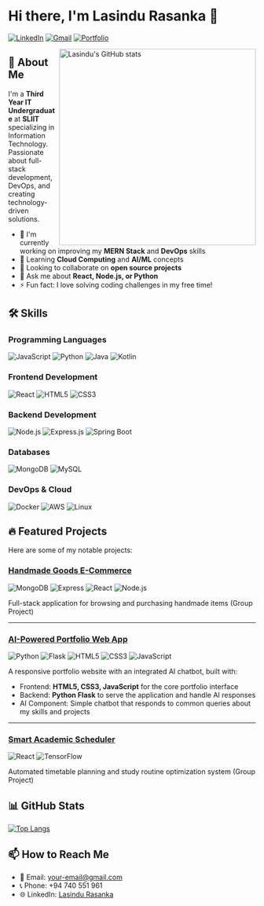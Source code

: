 # Hi there, I'm Lasindu Rasanka 👋

[![LinkedIn](https://img.shields.io/badge/LinkedIn-0077B5?style=for-the-badge&logo=linkedin&logoColor=white)](https://www.linkedin.com/in/lasindu-rasanka)
[![Gmail](https://img.shields.io/badge/Gmail-D14836?style=for-the-badge&logo=gmail&logoColor=white)](mailto:your-email@gmail.com)
[![Portfolio](https://img.shields.io/badge/Portfolio-%23000000.svg?style=for-the-badge&logo=firefox&logoColor=white)](https://your-portfolio-url.com)

<img align="right" src="https://github-readme-stats.vercel.app/api?username=Lasindu-Rasanka&show_icons=true&theme=radical" alt="Lasindu's GitHub stats" width="400"/>

## 🚀 About Me

I'm a **Third Year IT Undergraduate** at **SLIIT** specializing in Information Technology. Passionate about full-stack development, DevOps, and creating technology-driven solutions.

- 🔭 I'm currently working on improving my **MERN Stack** and **DevOps** skills
- 🌱 Learning **Cloud Computing** and **AI/ML** concepts
- 👯 Looking to collaborate on **open source projects**
- 💬 Ask me about **React, Node.js, or Python**
- ⚡ Fun fact: I love solving coding challenges in my free time!

## 🛠️ Skills

### Programming Languages
![JavaScript](https://img.shields.io/badge/JavaScript-F7DF1E?style=for-the-badge&logo=javascript&logoColor=black)
![Python](https://img.shields.io/badge/Python-3776AB?style=for-the-badge&logo=python&logoColor=white)
![Java](https://img.shields.io/badge/Java-ED8B00?style=for-the-badge&logo=openjdk&logoColor=white)
![Kotlin](https://img.shields.io/badge/Kotlin-7F52FF?style=for-the-badge&logo=kotlin&logoColor=white)

### Frontend Development
![React](https://img.shields.io/badge/React-20232A?style=for-the-badge&logo=react&logoColor=61DAFB)
![HTML5](https://img.shields.io/badge/HTML5-E34F26?style=for-the-badge&logo=html5&logoColor=white)
![CSS3](https://img.shields.io/badge/CSS3-1572B6?style=for-the-badge&logo=css3&logoColor=white)

### Backend Development
![Node.js](https://img.shields.io/badge/Node.js-339933?style=for-the-badge&logo=nodedotjs&logoColor=white)
![Express.js](https://img.shields.io/badge/Express.js-000000?style=for-the-badge&logo=express&logoColor=white)
![Spring Boot](https://img.shields.io/badge/Spring_Boot-6DB33F?style=for-the-badge&logo=spring&logoColor=white)

### Databases
![MongoDB](https://img.shields.io/badge/MongoDB-47A248?style=for-the-badge&logo=mongodb&logoColor=white)
![MySQL](https://img.shields.io/badge/MySQL-4479A1?style=for-the-badge&logo=mysql&logoColor=white)

### DevOps & Cloud
![Docker](https://img.shields.io/badge/Docker-2496ED?style=for-the-badge&logo=docker&logoColor=white)
![AWS](https://img.shields.io/badge/AWS-232F3E?style=for-the-badge&logo=amazonaws&logoColor=white)
![Linux](https://img.shields.io/badge/Linux-FCC624?style=for-the-badge&logo=linux&logoColor=black)

## 🔥 Featured Projects

Here are some of my notable projects:

### [Handmade Goods E-Commerce](https://github.com/Lasindu-Rasanka/CraftMart-MernStack.git)
![MongoDB](https://img.shields.io/badge/MongoDB-47A248?style=flat-square&logo=mongodb&logoColor=white)
![Express](https://img.shields.io/badge/Express.js-000000?style=flat-square&logo=express&logoColor=white)
![React](https://img.shields.io/badge/React-20232A?style=flat-square&logo=react&logoColor=61DAFB)
![Node.js](https://img.shields.io/badge/Node.js-339933?style=flat-square&logo=nodedotjs&logoColor=white)

Full-stack application for browsing and purchasing handmade items (Group Project)

---

### [AI-Powered Portfolio Web App](https://github.com/Lasindu-Rasanka/Portfolio-App.git)
![Python](https://img.shields.io/badge/Python-3776AB?style=flat-square&logo=python&logoColor=white)
![Flask](https://img.shields.io/badge/Flask-000000?style=flat-square&logo=flask&logoColor=white)
![HTML5](https://img.shields.io/badge/HTML5-E34F26?style=flat-square&logo=html5&logoColor=white)
![CSS3](https://img.shields.io/badge/CSS3-1572B6?style=flat-square&logo=css3&logoColor=white)
![JavaScript](https://img.shields.io/badge/JavaScript-F7DF1E?style=flat-square&logo=javascript&logoColor=black)

A responsive portfolio website with an integrated AI chatbot, built with:
- Frontend: **HTML5, CSS3, JavaScript** for the core portfolio interface
- Backend: **Python Flask** to serve the application and handle AI responses
- AI Component: Simple chatbot that responds to common queries about my skills and projects

---

### [Smart Academic Scheduler](https://github.com/Lasindu-Rasanka/academic-scheduler)
![React](https://img.shields.io/badge/React-20232A?style=flat-square&logo=react&logoColor=61DAFB)
![TensorFlow](https://img.shields.io/badge/TensorFlow-FF6F00?style=flat-square&logo=tensorflow&logoColor=white)

Automated timetable planning and study routine optimization system (Group Project)

## 📊 GitHub Stats

[![Top Langs](https://github-readme-stats.vercel.app/api/top-langs/?username=Lasindu-Rasanka&layout=compact&theme=radical)](https://github.com/anuraghazra/github-readme-stats)

## 📫 How to Reach Me

- 📧 Email: your-email@gmail.com
- 📞 Phone: +94 740 551 961
- 🌐 LinkedIn: [Lasindu Rasanka](https://www.linkedin.com/in/lasindu-rasanka)
